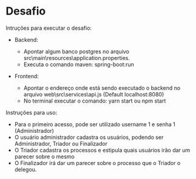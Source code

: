 # Desafio
 
Intruções para executar o desafio:
  - Backend:
    - Apontar algum banco postgres no arquivo src\main\resources\application.properties.
    - Executa o comando maven: spring-boot:run

  - Frontend:
    - Apontar o endereço onde está sendo executado o backend no arquivo web\src\services\api.js (Default localhost:8080)
    - No terminal executar o comando: yarn start ou npm start

Instruções para uso:
  - Para o primeiro acesso, pode ser utilizado username 1 e senha 1 (Administrador)
  - O usuário administrador cadastra os usuários, podendo ser Administrador, Triador ou Finalizador
  - O Triador cadastra os processos e estipula quais usuários irão dar um parecer sobre o mesmo
  - O Finalizador irá dar um parecer sobre o processo que o Triador o delegou.
